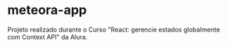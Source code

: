 # meteora-app
Projeto realizado durante o Curso "React: gerencie estados globalmente com Context API" da Alura.
